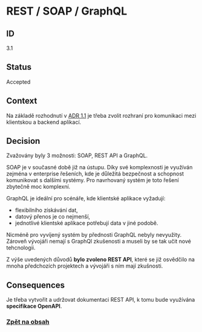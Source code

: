 # REST / SOAP / GraphQL

## ID

3.1

## Status 

Accepted

## Context 

Na základě rozhodnutí v [ADR 1.1](1.1-server-client.md) je třeba zvolit rozhraní pro komunikaci mezi klientskou a backend aplikací. 

## Decision 

Zvažovány byly 3 možnosti: SOAP, REST API a GraphQL.

SOAP je v současné době již na ústupu. Díky své komplexnosti je využíván zejména v enterprise řešeních, kde je důležitá bezpečnost a schopnost komunikovat s dalšími systémy. Pro navrhovaný systém je toto řešení zbytečně moc komplexní. 

GraphQL je ideální pro scénáře, kde klientské aplikace vyžadují:
- flexibilního získávání dat, 
- datový přenos je co nejmenší,
- jednotlivé klientské aplikace potřebují data v jiné podobě.

Nicméně pro vyvíjený systém by přednosti GraphQL nebyly nevyužity. Zároveň vývojáři nemají s GraphQl zkušenosti a museli by se tak učit nové tehcnologii. 

Z výše uvedených důvodů **bylo zvoleno REST API**, které se již osvědčilo na mnoha předchozích projektech a vývojáři s ním mají zkušnosti.

## Consequences

Je třeba vytvořit a udržovat dokumentaci REST API, k tomu bude využívána **specifikace OpenAPI**.

### [Zpět na obsah](../README.md#obsah)

